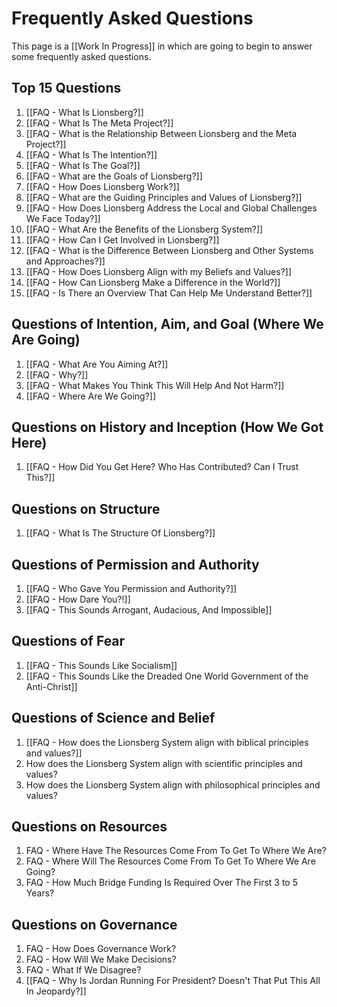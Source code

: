 # Frequently Asked Questions

This page is a [[Work In Progress]] in which are going to begin to answer some frequently asked questions. 

## Top 15 Questions

1. [[FAQ - What Is Lionsberg?]]   
2. [[FAQ - What Is The Meta Project?]]  
3. [[FAQ - What is the Relationship Between Lionsberg and the Meta Project?]]  
4. [[FAQ - What Is The Intention?]] 
5. [[FAQ - What Is The Goal?]] 
6. [[FAQ - What are the Goals of Lionsberg?]] 
7. [[FAQ - How Does Lionsberg Work?]] 
8. [[FAQ - What are the Guiding Principles and Values of Lionsberg?]] 
9. [[FAQ - How Does Lionsberg Address the Local and Global Challenges We Face Today?]] 
10. [[FAQ - What Are the Benefits of the Lionsberg System?]]  
11. [[FAQ - How Can I Get Involved in Lionsberg?]]  
12. [[FAQ - What is the Difference Between Lionsberg and Other Systems and Approaches?]]  
13. [[FAQ - How Does Lionsberg Align with my Beliefs and Values?]] 
14. [[FAQ - How Can Lionsberg Make a Difference in the World?]]  
15. [[FAQ - Is There an Overview That Can Help Me Understand Better?]] 

## Questions of Intention, Aim, and Goal (Where We Are Going)

1. [[FAQ - What Are You Aiming At?]]  
2. [[FAQ - Why?]]  
3. [[FAQ - What Makes You Think This Will Help And Not Harm?]] 
4. [[FAQ - Where Are We Going?]] 

## Questions on History and Inception (How We Got Here)
1. [[FAQ - How Did You Get Here? Who Has Contributed? Can I Trust This?]]  

## Questions on Structure
1. [[FAQ - What Is The Structure Of Lionsberg?]]  

## Questions of Permission and Authority
1. [[FAQ - Who Gave You Permission and Authority?]]  
2. [[FAQ - How Dare You?!]]  
3. [[FAQ - This Sounds Arrogant, Audacious, And Impossible]] 

## Questions of Fear
1. [[FAQ - This Sounds Like Socialism]] 
2. [[FAQ - This Sounds Like the Dreaded One World Government of the Anti-Christ]]  

## Questions of Science and Belief
1. [[FAQ - How does the Lionsberg System align with biblical principles and values?]]  
2. How does the Lionsberg System align with scientific principles and values?
3. How does the Lionsberg System align with philosophical principles and values?

## Questions on Resources

1. FAQ - Where Have The Resources Come From To Get To Where We Are? 
2. FAQ - Where Will The Resources Come From To Get To Where We Are Going? 
3. FAQ - How Much Bridge Funding Is Required Over The First 3 to 5 Years? 

## Questions on Governance

1. FAQ - How Does Governance Work? 
2. FAQ - How Will We Make Decisions? 
3. FAQ - What If We Disagree? 
4. [[FAQ - Why Is Jordan Running For President? Doesn't That Put This All In Jeopardy?]]  


